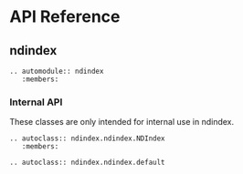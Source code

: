 # API Reference

## ndindex

```eval_rst
.. automodule:: ndindex
   :members:

```

### Internal API

These classes are only intended for internal use in ndindex.

```eval_rst
.. autoclass:: ndindex.ndindex.NDIndex
   :members:

.. autoclass:: ndindex.ndindex.default

```
